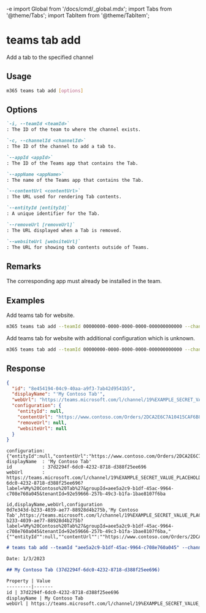 -e <!-- DISCLAIMER: All secrets, passwords, and sensitive values in this document are examples only and not real credentials. -->
import Global from '/docs/cmd/_global.mdx';
import Tabs from '@theme/Tabs';
import TabItem from '@theme/TabItem';

# teams tab add

Add a tab to the specified channel

## Usage

```sh
m365 teams tab add [options]
```

## Options

```md definition-list
`-i, --teamId <teamId>`
: The ID of the team to where the channel exists.

`-c, --channelId <channelId>`
: The ID of the channel to add a tab to.

`--appId <appId>`
: The ID of the Teams app that contains the Tab.

`--appName <appName>`
: The name of the Teams app that contains the Tab.

`--contentUrl <contentUrl>`
: The URL used for rendering Tab contents.

`--entityId [entityId]`
: A unique identifier for the Tab.

`--removeUrl [removeUrl]`
: The URL displayed when a Tab is removed.

`--websiteUrl [websiteUrl]`
: The URL for showing tab contents outside of Teams.
```

<Global />

## Remarks

The corresponding app must already be installed in the team.

## Examples
  
Add teams tab for website.

```sh
m365 teams tab add --teamId 00000000-0000-0000-0000-000000000000 --channelId 19:00000000000000000000000000000000@thread.skype --appId 06805b9e-77e3-4b93-ac81-525eb87513b8 --appName 'My Contoso Tab' --contentUrl 'https://www.contoso.com/Orders/2DCA2E6C7A10415CAF6B8AB6661B3154/tabView'
```

Add teams tab for website with additional configuration which is unknown.

```sh
m365 teams tab add --teamId 00000000-0000-0000-0000-000000000000 --channelId 19:00000000000000000000000000000000@thread.skype --appId 06805b9e-77e3-4b93-ac81-525eb87513b8 --appName 'My Contoso Tab' --contentUrl 'https://www.contoso.com/Orders/2DCA2E6C7A10415CAF6B8AB6661B3154/tabView' --test1 'value for test1'
```

## Response

<Tabs>
  <TabItem value="JSON">

  ``` json
  {
    "id": "8e454194-04c9-40aa-a9f3-7ab42d9541b5",
    "displayName": "'My Contoso Tab'",
    "webUrl": "https://teams.microsoft.com/l/channel/19%EXAMPLE_SECRET_VALUE_PLACEHOLDER%40thread.tacv2/tab%3a%3a8e454194-04c9-40aa-a9f3-7ab42d9541b5?label=%My/20Contoso%20Tab%27&groupId=aee5a2c9-b1df-45ac-9964-c708e760a045&tenantId=92e59666-257b-49c3-b1fa-1bae8107f6ba",
    "configuration": {
      "entityId": null,
      "contentUrl": "https://www.contoso.com/Orders/2DCA2E6C7A10415CAF6B8AB6661B3154/tabView",
      "removeUrl": null,
      "websiteUrl": null
    }
  }
  ```

  </TabItem>
  <TabItem value="Text">

  ``` text
  configuration: {"entityId":null,"contentUrl":"https://www.contoso.com/Orders/2DCA2E6C7A10415CAF6B8AB6661B3154/tabView","removeUrl":null,"websiteUrl":null}
  displayName  : 'My Contoso Tab'
  id           : 37d2294f-6dc0-4232-8718-d388f25ee696
  webUrl       : https://teams.microsoft.com/l/channel/19%EXAMPLE_SECRET_VALUE_PLACEHOLDER%40thread.tacv2/tab%3a%3a37d2294f-6dc0-4232-8718-d388f25ee696?label=%My%20Contoso%20Tab%27&groupId=aee5a2c9-b1df-45ac-9964-c708e760a045&tenantId=92e59666-257b-49c3-b1fa-1bae8107f6ba
  ```

  </TabItem>
  <TabItem value="CSV">

  ``` text
  id,displayName,webUrl,configuration
  0d7e343d-b233-4039-ae77-88928d4b275b,'My Contoso Tab',https://teams.microsoft.com/l/channel/19%EXAMPLE_SECRET_VALUE_PLACEHOLDER%40thread.tacv2/tab%3a%3a0d7e343d-b233-4039-ae77-88928d4b275b?label=%My%20Contoso%20Tab%27&groupId=aee5a2c9-b1df-45ac-9964-c708e760a045&tenantId=92e59666-257b-49c3-b1fa-1bae8107f6ba,"{""entityId"":null,""contentUrl"":""https://www.contoso.com/Orders/2DCA2E6C7A10415CAF6B8AB6661B3154/tabView"",""removeUrl"":null,""websiteUrl"":null}"
  ```

  </TabItem>
  <TabItem value="Markdown">

  ```md
  # teams tab add --teamId "aee5a2c9-b1df-45ac-9964-c708e760a045" --channelId "19:EXAMPLE_SECRET_VALUE_PLACEHOLDER@thread.tacv2" --appId "com.microsoft.teamspace.tab.web" --appName "My Contoso Tab" --contentUrl "https://www.contoso.com/Orders/2DCA2E6C7A10415CAF6B8AB6661B3154/tabView"

  Date: 1/3/2023

  ## My Contoso Tab (37d2294f-6dc0-4232-8718-d388f25ee696)

  Property | Value
  ---------|-------
  id | 37d2294f-6dc0-4232-8718-d388f25ee696
  displayName | My Contoso Tab
  webUrl | https://teams.microsoft.com/l/channel/19%EXAMPLE_SECRET_VALUE_PLACEHOLDER%40thread.tacv2/tab%3a%3a37d2294f-6dc0-4232-8718-d388f25ee696?label=%My%20Contoso%20Tab%27&groupId=aee5a2c9-b1df-45ac-9964-c708e760a045&tenantId=92e59666-257b-49c3-b1fa-1bae8107f6ba
  ```

  </TabItem>
</Tabs>
